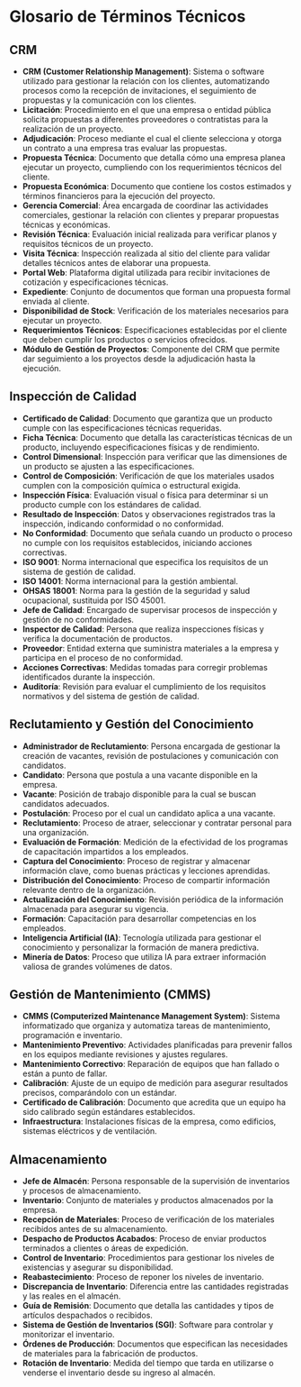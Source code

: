 # **Glosario de Términos Técnicos**

## **CRM**

- **CRM (Customer Relationship Management)**: Sistema o software utilizado para gestionar la relación con los clientes, automatizando procesos como la recepción de invitaciones, el seguimiento de propuestas y la comunicación con los clientes.
- **Licitación**: Procedimiento en el que una empresa o entidad pública solicita propuestas a diferentes proveedores o contratistas para la realización de un proyecto.
- **Adjudicación**: Proceso mediante el cual el cliente selecciona y otorga un contrato a una empresa tras evaluar las propuestas.
- **Propuesta Técnica**: Documento que detalla cómo una empresa planea ejecutar un proyecto, cumpliendo con los requerimientos técnicos del cliente.
- **Propuesta Económica**: Documento que contiene los costos estimados y términos financieros para la ejecución del proyecto.
- **Gerencia Comercial**: Área encargada de coordinar las actividades comerciales, gestionar la relación con clientes y preparar propuestas técnicas y económicas.
- **Revisión Técnica**: Evaluación inicial realizada para verificar planos y requisitos técnicos de un proyecto.
- **Visita Técnica**: Inspección realizada al sitio del cliente para validar detalles técnicos antes de elaborar una propuesta.
- **Portal Web**: Plataforma digital utilizada para recibir invitaciones de cotización y especificaciones técnicas.
- **Expediente**: Conjunto de documentos que forman una propuesta formal enviada al cliente.
- **Disponibilidad de Stock**: Verificación de los materiales necesarios para ejecutar un proyecto.
- **Requerimientos Técnicos**: Especificaciones establecidas por el cliente que deben cumplir los productos o servicios ofrecidos.
- **Módulo de Gestión de Proyectos**: Componente del CRM que permite dar seguimiento a los proyectos desde la adjudicación hasta la ejecución.

## **Inspección de Calidad**

- **Certificado de Calidad**: Documento que garantiza que un producto cumple con las especificaciones técnicas requeridas.
- **Ficha Técnica**: Documento que detalla las características técnicas de un producto, incluyendo especificaciones físicas y de rendimiento.
- **Control Dimensional**: Inspección para verificar que las dimensiones de un producto se ajusten a las especificaciones.
- **Control de Composición**: Verificación de que los materiales usados cumplen con la composición química o estructural exigida.
- **Inspección Física**: Evaluación visual o física para determinar si un producto cumple con los estándares de calidad.
- **Resultado de Inspección**: Datos y observaciones registrados tras la inspección, indicando conformidad o no conformidad.
- **No Conformidad**: Documento que señala cuando un producto o proceso no cumple con los requisitos establecidos, iniciando acciones correctivas.
- **ISO 9001**: Norma internacional que especifica los requisitos de un sistema de gestión de calidad.
- **ISO 14001**: Norma internacional para la gestión ambiental.
- **OHSAS 18001**: Norma para la gestión de la seguridad y salud ocupacional, sustituida por ISO 45001.
- **Jefe de Calidad**: Encargado de supervisar procesos de inspección y gestión de no conformidades.
- **Inspector de Calidad**: Persona que realiza inspecciones físicas y verifica la documentación de productos.
- **Proveedor**: Entidad externa que suministra materiales a la empresa y participa en el proceso de no conformidad.
- **Acciones Correctivas**: Medidas tomadas para corregir problemas identificados durante la inspección.
- **Auditoría**: Revisión para evaluar el cumplimiento de los requisitos normativos y del sistema de gestión de calidad.

## **Reclutamiento y Gestión del Conocimiento**

- **Administrador de Reclutamiento**: Persona encargada de gestionar la creación de vacantes, revisión de postulaciones y comunicación con candidatos.
- **Candidato**: Persona que postula a una vacante disponible en la empresa.
- **Vacante**: Posición de trabajo disponible para la cual se buscan candidatos adecuados.
- **Postulación**: Proceso por el cual un candidato aplica a una vacante.
- **Reclutamiento**: Proceso de atraer, seleccionar y contratar personal para una organización.
- **Evaluación de Formación**: Medición de la efectividad de los programas de capacitación impartidos a los empleados.
- **Captura del Conocimiento**: Proceso de registrar y almacenar información clave, como buenas prácticas y lecciones aprendidas.
- **Distribución del Conocimiento**: Proceso de compartir información relevante dentro de la organización.
- **Actualización del Conocimiento**: Revisión periódica de la información almacenada para asegurar su vigencia.
- **Formación**: Capacitación para desarrollar competencias en los empleados.
- **Inteligencia Artificial (IA)**: Tecnología utilizada para gestionar el conocimiento y personalizar la formación de manera predictiva.
- **Minería de Datos**: Proceso que utiliza IA para extraer información valiosa de grandes volúmenes de datos.

## **Gestión de Mantenimiento (CMMS)**

- **CMMS (Computerized Maintenance Management System)**: Sistema informatizado que organiza y automatiza tareas de mantenimiento, programación e inventario.
- **Mantenimiento Preventivo**: Actividades planificadas para prevenir fallos en los equipos mediante revisiones y ajustes regulares.
- **Mantenimiento Correctivo**: Reparación de equipos que han fallado o están a punto de fallar.
- **Calibración**: Ajuste de un equipo de medición para asegurar resultados precisos, comparándolo con un estándar.
- **Certificado de Calibración**: Documento que acredita que un equipo ha sido calibrado según estándares establecidos.
- **Infraestructura**: Instalaciones físicas de la empresa, como edificios, sistemas eléctricos y de ventilación.

## **Almacenamiento**

- **Jefe de Almacén**: Persona responsable de la supervisión de inventarios y procesos de almacenamiento.
- **Inventario**: Conjunto de materiales y productos almacenados por la empresa.
- **Recepción de Materiales**: Proceso de verificación de los materiales recibidos antes de su almacenamiento.
- **Despacho de Productos Acabados**: Proceso de enviar productos terminados a clientes o áreas de expedición.
- **Control de Inventario**: Procedimientos para gestionar los niveles de existencias y asegurar su disponibilidad.
- **Reabastecimiento**: Proceso de reponer los niveles de inventario.
- **Discrepancia de Inventario**: Diferencia entre las cantidades registradas y las reales en el almacén.
- **Guía de Remisión**: Documento que detalla las cantidades y tipos de artículos despachados o recibidos.
- **Sistema de Gestión de Inventarios (SGI)**: Software para controlar y monitorizar el inventario.
- **Órdenes de Producción**: Documentos que especifican las necesidades de materiales para la fabricación de productos.
- **Rotación de Inventario**: Medida del tiempo que tarda en utilizarse o venderse el inventario desde su ingreso al almacén.
